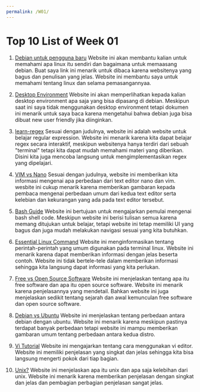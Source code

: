 ```yaml
---
permalink: /W01/
---
```


# Top 10 List of Week 01

1. [Debian untuk pengguna baru](debian.wayoflinux.com)
Website ini akan membantu kalian untuk memahami apa linux itu sendiri dan bagaimana untuk memaasang debian. Buat saya link ini menarik untuk dibaca karena websitenya yang bagus dan penulisan yang jelas. Website ini membantu saya untuk memahami tentang linux dan selama pemasangannyaa.

2. [Desktop Environment](wiki.debian.org/DesktopEnvironment)
Website ini akan memperlihatkan kepada kalian desktop environment apa saja yang bisa dipasang di debian. Meskipun saat ini saya tidak menggunakan desktop environment tetapi dokumen ini menarik untuk saya baca karena mengetahui bahwa debian juga bisa dibuat new user friendly jika diinginkan.

3. [learn-regex](learn-regex.com)
Sesuai dengan judulnya, website ini adalah website untuk belajar regular expression. Website ini menarik karena kita dapat belajar regex secara interaktif, meskipun websitenya hanya terdiri dari sebuah "terminal" tetapi kita dapat mudah memahami materi yang diberikan. Disini kita juga mencoba langsung untuk mengimplementasikan regex yang dipelajari.

4. [VIM vs Nano](linuxfordevices.cpm/tutorials/linux/nano-editor-vs-vim-editor)
Sesuai dengan judulnya, website ini memberikan kita informasi mengenai apa perbedaan dari text editor nano dan vim. wesbite ini cukup menarik karena memberikan gambaran kepada pembaca mengenai perbedaan umum dari kedua text editor serta kelebian dan kekurangan yang ada pada text editor tersebut.

5. [Bash Guide](guide.bash.academy)
Website ini bertujuan untuk mengajarkan pemulai mengenai bash shell code. Meskipun website ini berisi tulisan semua karena memang ditujukan untuk belajar, tetapi website ini tetap memiliki UI yang bagus dan juga mudah melakukan navigasi sesuai yang kita butuhkan.

6. [Essential Linux Command](linoxide.com/linux-command/essential-linux-basic-commands/)
Website ini menginformasikan tentang perintah-perintah yang umum digunakan pada terminal linux. Website ini menarik karena dapat memberikan informasi dengan jelas beserta contoh. Website ini tidak bertele-tele dalam memberikan informasi sehingga kita langsung dapat informasi yang kita perlukan.

7. [Free vs Open Source Software](digitalocean.com/community/tutorials/free-vs-open-source-software)
Website ini menjelaskan tentang apa itu free software dan apa itu open source software. Website ini menarik karena penjelasannya yang mendetail. Bahkan website ini juga menjelaskan sedikit tentang sejarah dan awal kemunculan free software dan open source software.

8. [Debian vs Ubuntu](blog.udemy.com/debian-vs-ubuntu/)
Website ini menjelaskan tentang perbedaan antara debian dengan ubuntu. Website ini menarik karena meskipun pastinya terdapat banyak perbedaan tetapi website ini mampu memberikan gambaran umum tentang perbedaan antara kedua distro.

9. [Vi Tutorial](tutorialspoint.com/unix/unix-vi-editor.htm)
Website ini mengajarkan tentang cara menggunakan vi editor. Website ini memiliki penjelasan yang singkat dan jelas sehingga kita bisa langsung mengerti pokok dari tiap bagian.

10. [Unix?](educba.com/what-is-unix/)
Website ini menjelaskan apa itu unix dan apa saja kelebihan dari unix. Website ini menarik karena memberikan penjelasan dengan singkat dan jelas dan pembagian perbagian penjelasan sangat jelas.
